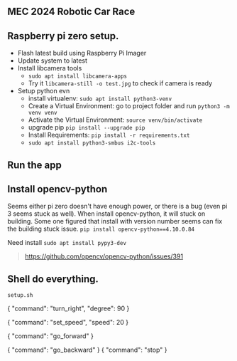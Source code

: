 ## MEC 2024 Robotic Car Race

## Raspberry pi zero setup.

- Flash latest build using Raspberry Pi Imager
- Update system to latest
- Install libcamera tools
  - `sudo apt install libcamera-apps`
  - Try it `libcamera-still -o test.jpg` to check if camera is ready
- Setup python evn
  - install virtualenv: `sudo apt install python3-venv`
  - Create a Virtual Environment: go to project folder and run `python3 -m venv venv`
  - Activate the Virtual Environment: `source venv/bin/activate`
  - upgrade pip `pip install --upgrade pip`
  - Install Requirements: `pip install -r requirements.txt`
  - `sudo apt install python3-smbus i2c-tools`

## Run the app

## Install opencv-python

Seems either pi zero doesn't have enough power, or there is a bug (even pi 3 seems stuck as well). When install opencv-python, it will stuck on building. Some one figured that install with version number seems can fix the building stuck issue.
`pip install opencv-python==4.10.0.84`

Need install `sudo apt install pypy3-dev`

> https://github.com/opencv/opencv-python/issues/391

## Shell do everything.

`setup.sh`

{
"command": "turn_right",
"degree": 90
}

{
"command": "set_speed",
"speed": 20
}

{
"command": "go_forward"
}

{
"command": "go_backward"
}
{
"command": "stop"
}
